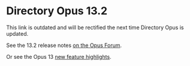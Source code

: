 # Directory Opus 13.2

This link is outdated and will be rectified the next time Directory Opus is updated.

See the 13.2 release notes [on the Opus Forum](https://resource.dopus.com/t/directory-opus-13-2/48792).

Or see the Opus 13 [new feature highlights](/Manual/release_history/opus13/RAEDME.md).
